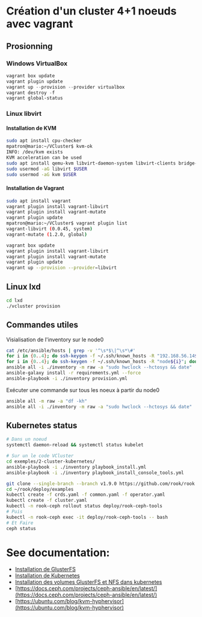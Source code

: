 # Création d'un cluster 4+1 noeuds avec vagrant

## Prosionning

### Windows VirtualBox

~~~powershell
vagrant box update
vagrant plugin update
vagrant up --provision --provider virtualbox
vagrant destroy -f
vagrant global-status
~~~

### Linux libvirt

#### Installation de KVM

~~~bash
sudo apt install cpu-checker
mpatron@mario:~/VCluster$ kvm-ok
INFO: /dev/kvm exists
KVM acceleration can be used
sudo apt install qemu-kvm libvirt-daemon-system libvirt-clients bridge-utils virtinst virt-manager
sudo usermod -aG libvirt $USER
sudo usermod -aG kvm $USER
~~~

#### Installation de Vagrant

~~~bash
sudo apt install vagrant
vagrant plugin install vagrant-libvirt
vagrant plugin install vagrant-mutate
vagrant plugin update
mpatron@mario:~/VCluster$ vagrant plugin list
vagrant-libvirt (0.0.45, system)
vagrant-mutate (1.2.0, global)
~~~

~~~bash
vagrant box update
vagrant plugin install vagrant-libvirt
vagrant plugin install vagrant-mutate
vagrant plugin update
vagrant up --provision --provider=libvirt
~~~

## Linux lxd

~~~bash
cd lxd
./vcluster provision
~~~


## Commandes utiles

Visialisation de l'inventory sur le node0

~~~bash
cat /etc/ansible/hosts | grep -v '^\s*$\|^\s*\#'
for i in {0..4}; do ssh-keygen -f ~/.ssh/known_hosts -R "192.168.56.14${i}"; done
for i in {0..4}; do ssh-keygen -f ~/.ssh/known_hosts -R "node${i}"; done
ansible all -i ./inventory -m raw -a "sudo hwclock --hctosys && date"
ansible-galaxy install -r requirements.yml --force
ansible-playbook -i ./inventory provision.yml
~~~

Exécuter une commande sur tous les noeux à partir du node0

~~~bash
ansible all -m raw -a "df -kh"
ansible all -i ./inventory -m raw -a "sudo hwclock --hctosys && date"
~~~

## Kubernetes status

~~~bash
# Dans un noeud
systemctl daemon-reload && systemctl status kubelet

# Sur un le code VCluster
cd exemples/2-cluster-kubernetes/
ansible-playbook -i ./inventory playbook_install.yml 
ansible-playbook -i ./inventory playbook_install_console_tools.yml 

git clone --single-branch --branch v1.9.0 https://github.com/rook/rook.git
cd ~/rook/deploy/examples
kubectl create -f crds.yaml -f common.yaml -f operator.yaml
kubectl create -f cluster.yaml
kubectl -n rook-ceph rollout status deploy/rook-ceph-tools
# Puis
kubectl -n rook-ceph exec -it deploy/rook-ceph-tools -- bash
# Et Faire
ceph status
~~~

# See documentation:

- [Installation de GlusterFS](exemples/1-cluster-glusterfs/README.md)
- [Installation de Kubernetes](exemples/2-cluster-kubernetes/README.md)
- [Installation des volumes GlusterFS et NFS dans kubernetes](exemples/3-gluster-volume/README.md)
- [https://docs.ceph.com/projects/ceph-ansible/en/latest/](https://docs.ceph.com/projects/ceph-ansible/en/latest/)
- [https://ubuntu.com/blog/kvm-hyphervisor](https://ubuntu.com/blog/kvm-hyphervisor)
